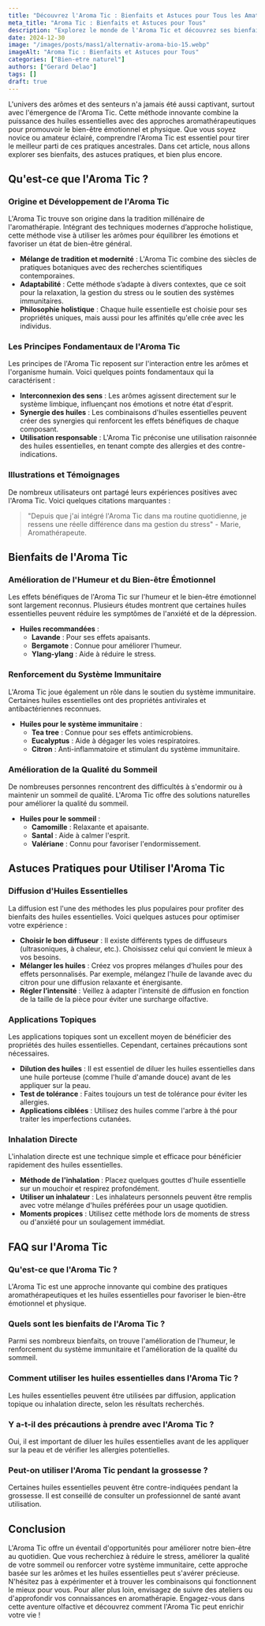 ```yaml
---
title: "Découvrez l'Aroma Tic : Bienfaits et Astuces pour Tous les Amateurs"
meta_title: "Aroma Tic : Bienfaits et Astuces pour Tous"
description: "Explorez le monde de l'Aroma Tic et découvrez ses bienfaits, astuces pratiques et conseils d'experts pour en profiter pleinement."
date: 2024-12-30
image: "/images/posts/mass1/alternativ-aroma-bio-15.webp"
imageAlt: "Aroma Tic : Bienfaits et Astuces pour Tous"
categories: ["Bien-etre naturel"]
authors: ["Gerard Delao"]
tags: []
draft: true
---
```


L'univers des arômes et des senteurs n'a jamais été aussi captivant, surtout avec l'émergence de l'Aroma Tic. Cette méthode innovante combine la puissance des huiles essentielles avec des approches aromathérapeutiques pour promouvoir le bien-être émotionnel et physique. Que vous soyez novice ou amateur éclairé, comprendre l'Aroma Tic est essentiel pour tirer le meilleur parti de ces pratiques ancestrales. Dans cet article, nous allons explorer ses bienfaits, des astuces pratiques, et bien plus encore.

## Qu'est-ce que l'Aroma Tic ?

### Origine et Développement de l'Aroma Tic
L'Aroma Tic trouve son origine dans la tradition millénaire de l'aromathérapie. Intégrant des techniques modernes d’approche holistique, cette méthode vise à utiliser les arômes pour équilibrer les émotions et favoriser un état de bien-être général.

- **Mélange de tradition et modernité** : L'Aroma Tic combine des siècles de pratiques botaniques avec des recherches scientifiques contemporaines.
- **Adaptabilité** : Cette méthode s’adapte à divers contextes, que ce soit pour la relaxation, la gestion du stress ou le soutien des systèmes immunitaires.
- **Philosophie holistique** : Chaque huile essentielle est choisie pour ses propriétés uniques, mais aussi pour les affinités qu'elle crée avec les individus.

### Les Principes Fondamentaux de l'Aroma Tic
Les principes de l'Aroma Tic reposent sur l'interaction entre les arômes et l'organisme humain. Voici quelques points fondamentaux qui la caractérisent :

- **Interconnexion des sens** : Les arômes agissent directement sur le système limbique, influençant nos émotions et notre état d'esprit.
- **Synergie des huiles** : Les combinaisons d'huiles essentielles peuvent créer des synergies qui renforcent les effets bénéfiques de chaque composant.
- **Utilisation responsable** : L'Aroma Tic préconise une utilisation raisonnée des huiles essentielles, en tenant compte des allergies et des contre-indications.

### Illustrations et Témoignages
De nombreux utilisateurs ont partagé leurs expériences positives avec l'Aroma Tic. Voici quelques citations marquantes :

> "Depuis que j'ai intégré l'Aroma Tic dans ma routine quotidienne, je ressens une réelle différence dans ma gestion du stress" - Marie, Aromathérapeute.

## Bienfaits de l'Aroma Tic

### Amélioration de l'Humeur et du Bien-être Émotionnel
Les effets bénéfiques de l'Aroma Tic sur l'humeur et le bien-être émotionnel sont largement reconnus. Plusieurs études montrent que certaines huiles essentielles peuvent réduire les symptômes de l'anxiété et de la dépression.

- **Huiles recommandées** :
  - **Lavande** : Pour ses effets apaisants.
  - **Bergamote** : Connue pour améliorer l'humeur.
  - **Ylang-ylang** : Aide à réduire le stress.

### Renforcement du Système Immunitaire
L'Aroma Tic joue également un rôle dans le soutien du système immunitaire. Certaines huiles essentielles ont des propriétés antivirales et antibactériennes reconnues.

- **Huiles pour le système immunitaire** :
  - **Tea tree** : Connue pour ses effets antimicrobiens.
  - **Eucalyptus** : Aide à dégager les voies respiratoires.
  - **Citron** : Anti-inflammatoire et stimulant du système immunitaire.

### Amélioration de la Qualité du Sommeil
De nombreuses personnes rencontrent des difficultés à s'endormir ou à maintenir un sommeil de qualité. L'Aroma Tic offre des solutions naturelles pour améliorer la qualité du sommeil.

- **Huiles pour le sommeil** :
  - **Camomille** : Relaxante et apaisante.
  - **Santal** : Aide à calmer l'esprit.
  - **Valériane** : Connu pour favoriser l'endormissement.

## Astuces Pratiques pour Utiliser l'Aroma Tic

### Diffusion d'Huiles Essentielles
La diffusion est l'une des méthodes les plus populaires pour profiter des bienfaits des huiles essentielles. Voici quelques astuces pour optimiser votre expérience :

- **Choisir le bon diffuseur** : Il existe différents types de diffuseurs (ultrasoniques, à chaleur, etc.). Choisissez celui qui convient le mieux à vos besoins.
- **Mélanger les huiles** : Créez vos propres mélanges d’huiles pour des effets personnalisés. Par exemple, mélangez l'huile de lavande avec du citron pour une diffusion relaxante et énergisante.
- **Régler l’intensité** : Veillez à adapter l'intensité de diffusion en fonction de la taille de la pièce pour éviter une surcharge olfactive.

### Applications Topiques
Les applications topiques sont un excellent moyen de bénéficier des propriétés des huiles essentielles. Cependant, certaines précautions sont nécessaires.

- **Dilution des huiles** : Il est essentiel de diluer les huiles essentielles dans une huile porteuse (comme l'huile d'amande douce) avant de les appliquer sur la peau.
- **Test de tolérance** : Faites toujours un test de tolérance pour éviter les allergies.
- **Applications ciblées** : Utilisez des huiles comme l'arbre à thé pour traiter les imperfections cutanées.

### Inhalation Directe
L'inhalation directe est une technique simple et efficace pour bénéficier rapidement des huiles essentielles.

- **Méthode de l'inhalation** : Placez quelques gouttes d'huile essentielle sur un mouchoir et respirez profondément.
- **Utiliser un inhalateur** : Les inhalateurs personnels peuvent être remplis avec votre mélange d'huiles préférées pour un usage quotidien.
- **Moments propices** : Utilisez cette méthode lors de moments de stress ou d'anxiété pour un soulagement immédiat.

## FAQ sur l'Aroma Tic

### Qu'est-ce que l'Aroma Tic ?
L'Aroma Tic est une approche innovante qui combine des pratiques aromathérapeutiques et les huiles essentielles pour favoriser le bien-être émotionnel et physique.

### Quels sont les bienfaits de l'Aroma Tic ?
Parmi ses nombreux bienfaits, on trouve l'amélioration de l'humeur, le renforcement du système immunitaire et l'amélioration de la qualité du sommeil.

### Comment utiliser les huiles essentielles dans l'Aroma Tic ?
Les huiles essentielles peuvent être utilisées par diffusion, application topique ou inhalation directe, selon les résultats recherchés.

### Y a-t-il des précautions à prendre avec l'Aroma Tic ?
Oui, il est important de diluer les huiles essentielles avant de les appliquer sur la peau et de vérifier les allergies potentielles.

### Peut-on utiliser l'Aroma Tic pendant la grossesse ?
Certaines huiles essentielles peuvent être contre-indiquées pendant la grossesse. Il est conseillé de consulter un professionnel de santé avant utilisation.

## Conclusion
L'Aroma Tic offre un éventail d'opportunités pour améliorer notre bien-être au quotidien. Que vous recherchiez à réduire le stress, améliorer la qualité de votre sommeil ou renforcer votre système immunitaire, cette approche basée sur les arômes et les huiles essentielles peut s'avérer précieuse. N'hésitez pas à expérimenter et à trouver les combinaisons qui fonctionnent le mieux pour vous. Pour aller plus loin, envisagez de suivre des ateliers ou d'approfondir vos connaissances en aromathérapie. Engagez-vous dans cette aventure olfactive et découvrez comment l'Aroma Tic peut enrichir votre vie !

